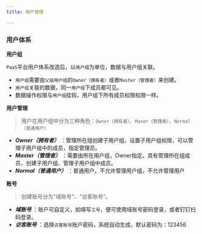 ```yaml
---
title: 用户管理

---
```



### 用户体系
**用户组**

 `PaaS`平台用户体系改造后，以`用户组`为单位，数据与用户组关联。
   * `用户组`需要由`父级用户组`的`Owner（拥有者）`或者`Master（管理者）`来创建。
   * `用户组`关联的数据，同一`用户组`下成员都可见。
   * 数据操作权限与`用户组`挂钩，用户组下所有成员权限权限一样。
   
 **用户管理**
 
 > 用户在用户组中分为三种角色：`Owner（拥有者）`、`Maser（管理者）`、`Normal（普通用户）`
   *  ***Owner（拥有者）*** ：管理所在组创建子用户组，设置子用户组权限，可以管理子用户组中的成员，指定管理员。
   *  ***Master（管理者）*** ：需要由所在用户组，Owner指定。具有管理所在组成员，创建子用户组、管理子用户组中成员。
   *  ***Normal（普通用户）*** ：普通用户，不允许管理用户组，不允许管理用户
   
 **账号**  
 > 创建账号分为"域账号"、"访客账号"。
   *  ***域账号*** ：账户可自定义，如填写`工号`，便可使用域账号密码登录，或者钉钉扫码登录。
   *  ***访客账号*** ：选择`访客账号`账户密码，系统自动生成，默认密码为：123456
